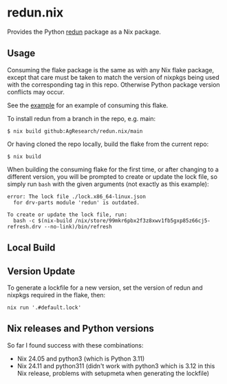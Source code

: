 # redun.nix

Provides the Python [redun](https://insitro.github.io/redun/) package as a Nix package.

## Usage

Consuming the flake package is the same as with any Nix flake package, except that care must be taken to match the version of nixpkgs being used with the corresponding tag in this repo.  Otherwise Python package version conflicts may occur.

See the [example](examples/flake.nix) for an example of consuming this flake.

To install redun from a branch in the repo, e.g. main:

```
$ nix build github:AgResearch/redun.nix/main
```

Or having cloned the repo locally, build the flake from the current repo:

```
$ nix build
```

When building the consuming flake for the first time, or after changing to a different version, you will be prompted to create or update the lock file, so simply run `bash` with the given arguments (not exactly as this example):

```
error: The lock file ./lock.x86_64-linux.json
  for drv-parts module 'redun' is outdated.

To create or update the lock file, run:
  bash -c $(nix-build /nix/store/99mkr6pbx2f3z8xwv1fb5gxp85z66cj5-refresh.drv --no-link)/bin/refresh
```



## Local Build



## Version Update

To generate a lockfile for a new version, set the version of redun and nixpkgs required in the flake, then:

```
nix run '.#default.lock'
```

## Nix releases and Python versions

So far I found success with these combinations:

- Nix 24.05 and python3 (which is Python 3.11)
- Nix 24.11 and python311 (didn't work with python3 which is 3.12 in this Nix release, problems with setupmeta when generating the lockfile)
